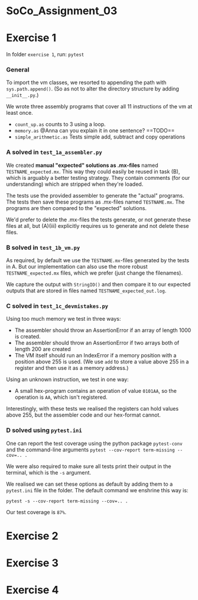 # SoCo_Assignment_03

# Exercise 1
In folder `exercise 1`, run: `pytest`
### General
To import the vm classes, we resorted to appending the path with `sys.path.append()`. (So as not to alter the directory structure by adding `__init__.py`.)

We wrote three assembly programs that cover all 11 instructions of the vm at least once.
- `count_up.as` counts to 3 using a loop.
- `memory.as` @Anna can you explain it in one sentence? ==TODO==
- `simple_arithmetic.as` Tests simple add, subtract and copy operations

### A solved in `test_1a_assembler.py`
We created **manual "expected" solutions as .mx-files** named `TESTNAME_expected.mx`. This way they could easily be reused in task (B), which is arguably a better testing strategy. They contain comments (for our understanding) which are stripped when they're loaded.

The tests use the provided assembler to generate the "actual" programs. The tests then save these programs as .mx-files named `TESTNAME.mx`. The programs are then compared to the "expected" solutions.

We'd prefer to delete the .mx-files the tests generate, or not generate these files at all, but (A)(iii) explicitly requires us to generate and not delete these files.

### B solved in `test_1b_vm.py`
As required, by default we use the `TESTNAME.mx`-files generated by the tests in A. But our implementation can also use the more robust `TESTNAME_expected.mx` files, which we prefer (just change the filenames).

We capture the output with `StringIO()` and then compare it to our expected outputs that are stored in files named `TESTNAME_expected_out.log`.

### C solved in `test_1c_devmistakes.py`
Using too much memory we test in three ways:
- The assembler should throw an AssertionError if an array of length 1000 is created.
- The assembler should throw an AssertionError if two arrays both of length 200 are created
- The VM itself should run an IndexError if a memory position with a position above 255 is used. (We use `add` to store a value above 255 in a register and then use it as a memory address.)

Using an unknown instruction, we test in one way:
- A small hex-program contains an operation of value `0101AA`, so the operation is `AA`, which isn't registered. 

Interestingly, with these tests we realised the registers can hold values above 255, but the assembler code and our hex-format cannot. 

### D solved using `pytest.ini`
One can report the test coverage using the python package `pytest-conv` and the command-line arguments `pytest --cov-report term-missing --cov=.. .`

We were also required to make sure all tests print their output in the terminal, which is the `-s` argument.

We realised we can set these options as default by adding them to a `pytest.ini` file in the folder. The default command we enshrine this way is:
```
pytest -s --cov-report term-missing --cov=.. .
```

Our test coverage is `87%`.

# Exercise 2
# Exercise 3
# Exercise 4
